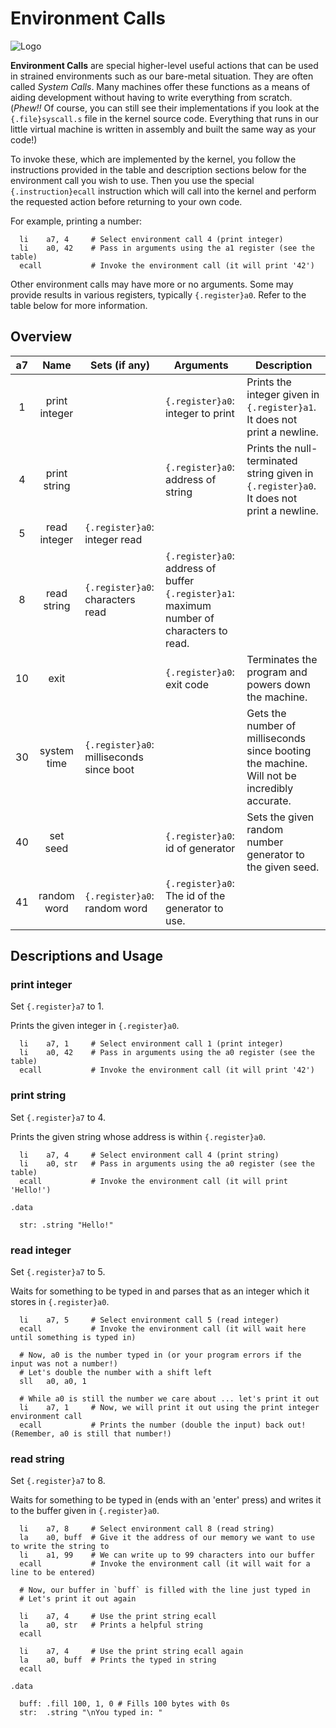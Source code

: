 # Environment Calls

![Logo](../images/dynamic/hex/ae8bab/dinosaurs/tyrannosaurus.svg)

**Environment Calls** are special higher-level useful actions that can be used in strained environments such
as our bare-metal situation. They are often called *System Calls*. Many machines offer these functions
as a means of aiding development without having to write everything from scratch. (*Phew!!* Of course,
you can still see their implementations if you look at the `{.file}syscall.s` file in the kernel source code.
Everything that runs in our little virtual machine is written in assembly and built the same way as your code!)

To invoke these, which are implemented by the kernel, you follow the instructions provided in the table
and description sections below for the environment call you wish to use. Then you use the special `{.instruction}ecall`
instruction which will call into the kernel and perform the requested action before returning to your
own code.

For example, printing a number:

```riscv
  li    a7, 4     # Select environment call 4 (print integer)
  li    a0, 42    # Pass in arguments using the a1 register (see the table)
  ecall           # Invoke the environment call (it will print '42')
```

Other environment calls may have more or no arguments. Some may provide results in various registers, typically
`{.register}a0`.
Refer to the table below for more information.

## Overview

<!-- for styling the table appropriately -->
<p class="syscalls-table"></p>

| a7 | Name            | Sets (if any) | Arguments | Description                                                  |
|:--:|:---------------:|---------------|-----------|--------------------------------------------------------------|
| 1  | print integer   |               | `{.register}a0`: integer to print | Prints the integer given in `{.register}a1`. It does not print a newline. |
| 4  | print string    |               | `{.register}a0`: address of string | Prints the null-terminated string given in `{.register}a0`. It does not print a newline.  |
| 5  | read integer    | `{.register}a0`: integer read |           | |
| 8  | read string     | `{.register}a0`: characters read | `{.register}a0`: address of buffer<br>`{.register}a1`: maximum number of characters to read. | |
| 10 | exit            |               | `{.register}a0`: exit code | Terminates the program and powers down the machine.          |
| 30 | system time     | `{.register}a0`: milliseconds since boot | | Gets the number of milliseconds since booting the machine. Will not be incredibly accurate. |
| 40 | set seed        | | `{.register}a0`: id of generator | Sets the given random number generator to the given seed. |
| 41 | random word     | `{.register}a0`: random word | `{.register}a0`: The id of the generator to use. |

<!--
| 2  | print float     |               | `{.register}f0`: float to print | Prints the float given in `{.register}f0`. It does not print a newline.   |
| 3  | print double    |               | `{.register}f0`: double to print | Prints the double given in `{.register}f0`. It does not print a newline.  |
| 6  | read float      | `{.register}f0`: float read |           | |
| 7  | read double     | `{.register}f0`: double read |           | |
| 9  | sbrk            |               | `{.register}a0`: number of bytes to allocate | |
| 11 | print character |               | `{.register}a0`: character to print | Prints the character given in `{.register}a0`.                            |
-->

## Descriptions and Usage

### print integer

Set `{.register}a7` to 1.

Prints the given integer in `{.register}a0`.

```riscv
  li    a7, 1     # Select environment call 1 (print integer)
  li    a0, 42    # Pass in arguments using the a0 register (see the table)
  ecall           # Invoke the environment call (it will print '42')
```

### print string

Set `{.register}a7` to 4.

Prints the given string whose address is within `{.register}a0`.

```riscv
  li    a7, 4     # Select environment call 4 (print string)
  li    a0, str   # Pass in arguments using the a0 register (see the table)
  ecall           # Invoke the environment call (it will print 'Hello!')

.data

  str: .string "Hello!"
```

### read integer

Set `{.register}a7` to 5.

Waits for something to be typed in and parses that as an integer which it stores in `{.register}a0`.

```riscv
  li    a7, 5     # Select environment call 5 (read integer)
  ecall           # Invoke the environment call (it will wait here until something is typed in)

  # Now, a0 is the number typed in (or your program errors if the input was not a number!)
  # Let's double the number with a shift left
  sll   a0, a0, 1

  # While a0 is still the number we care about ... let's print it out
  li    a7, 1     # Now, we will print it out using the print integer environment call
  ecall           # Prints the number (double the input) back out! (Remember, a0 is still that number!)
```

### read string

Set `{.register}a7` to 8.

Waits for something to be typed in (ends with an 'enter' press) and writes it to the buffer given in `{.register}a0`.

```riscv
  li    a7, 8     # Select environment call 8 (read string)
  la    a0, buff  # Give it the address of our memory we want to use to write the string to
  li    a1, 99    # We can write up to 99 characters into our buffer
  ecall           # Invoke the environment call (it will wait for a line to be entered)

  # Now, our buffer in `buff` is filled with the line just typed in
  # Let's print it out again

  li    a7, 4     # Use the print string ecall
  la    a0, str   # Prints a helpful string
  ecall

  li    a7, 4     # Use the print string ecall again
  la    a0, buff  # Prints the typed in string
  ecall

.data

  buff: .fill 100, 1, 0 # Fills 100 bytes with 0s
  str:  .string "\nYou typed in: "
```
